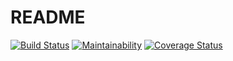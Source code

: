 # README

[![Build Status](https://travis-ci.org/mjacobus/bible_study_request.svg?branch=master)](https://travis-ci.org/mjacobus/bible_study_request)
[![Maintainability](https://api.codeclimate.com/v1/badges/17449aaca20504da468f/maintainability)](https://codeclimate.com/github/mjacobus/bible_study_request/maintainability)
[![Coverage Status](https://coveralls.io/repos/github/mjacobus/bible_study_request/badge.svg?branch=integrate-coveralls)](https://coveralls.io/github/mjacobus/bible_study_request?branch=integrate-coveralls)
